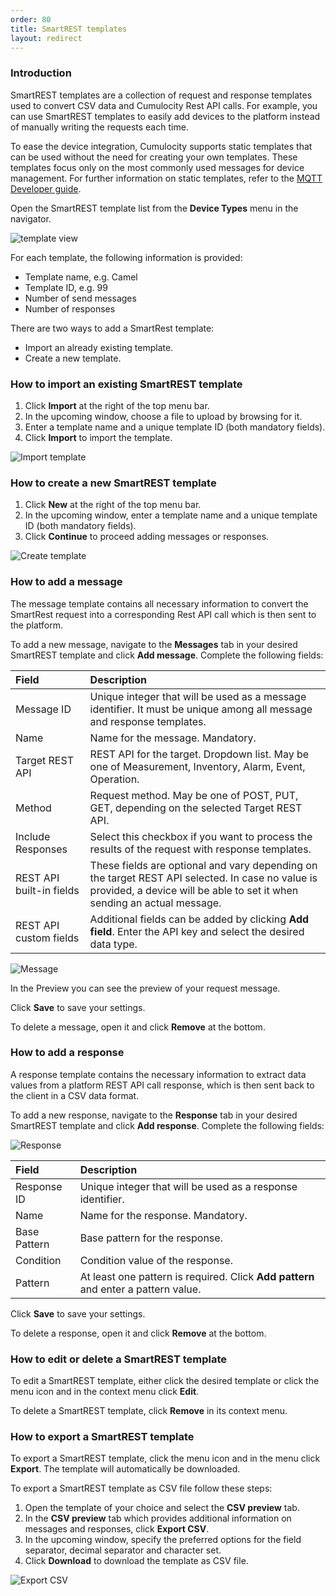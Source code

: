 ```yaml
---
order: 80
title: SmartREST templates
layout: redirect
---
```


### Introduction

SmartREST templates are a collection of request and response templates used to convert CSV data and Cumulocity Rest API calls. For example, you can use SmartREST templates to easily add devices to the platform instead of manually writing the requests each time.

To ease the device integration, Cumulocity supports static templates that can be used without the need for creating your own templates. These templates focus only on the most commonly used messages for device management. For further information on static templates, refer to the [MQTT Developer guide](/guides/mqtt/static-templates).

Open the SmartREST template list from the **Device Types** menu in the navigator. 

![template view](/guides/images/users-guide/templateview.png)

For each template, the following information is provided:

* Template name, e.g. Camel
* Template ID, e.g. 99
* Number of send messages
* Number of responses

There are two ways to add a SmartRest template:

- Import an already existing template.
- Create a new template.

### How to import an existing SmartREST template

1. Click **Import** at the right of the top menu bar.
2. In the upcoming window, choose a file to upload by browsing for it.
3. Enter a template name and a unique template ID (both mandatory fields). 
4. Click **Import** to import the template.

<img src="/guides/images/users-guide/DeviceManagement/DevMgmt_TemplateImport.png" alt="Import template" style="max-width: 50%">

### How to create a new SmartREST template

1. Click **New** at the right of the top menu bar.
2. In the upcoming window, enter a template name and a unique template ID (both mandatory fields). 
4. Click **Continue** to proceed adding messages or responses.

<img src="/guides/images/users-guide/DeviceManagement/DevMgmt_TemplateCreate.png" alt="Create template" style="max-width: 50%">

### How to add a message

The message template contains all necessary information to convert the SmartRest request into a corresponding Rest API call which is then sent to the platform.

To add a new message, navigate to the **Messages** tab in your desired SmartREST template and click **Add message**. Complete the following fields:

|Field|Description|
|:---|:---|
|Message ID|Unique integer that will be used as a message identifier. It must be unique among all message and response templates.
|Name|Name for the message. Mandatory.
|Target REST API|REST API for the target. Dropdown list. May be one of Measurement, Inventory, Alarm, Event, Operation.
|Method|Request method. May be one of POST, PUT, GET, depending on the selected Target REST API.
|Include Responses|Select this checkbox if you want to process the results of the request with response templates.
|REST API built-in fields|These fields are optional and vary depending on the target REST API selected. In case no value is provided, a device will be able to set it when sending an actual message.
|REST API custom fields|Additional fields can be added by clicking **Add field**. Enter the API key and select the desired data type.

<img src="/guides/images/users-guide/DeviceManagement/DevMgmt_TemplateMessage.png" alt="Message" style="max-width: 100%">

In the Preview you can see the preview of your request message.

Click **Save** to save your settings.

To delete a message, open it and click **Remove** at the bottom.

### How to add a response

A response template contains the necessary information to extract data values from a platform REST API call response, which is then sent back to the client in a CSV data format.

To add a new response, navigate to the **Response** tab in your desired SmartREST template and click **Add response**. Complete the following fields:

<img src="/guides/images/users-guide/DeviceManagement/DevMgmt_TemplateResponse.png" alt="Response" style="max-width: 100%">

|Field|Description|
|:---|:---|
|Response ID|Unique integer that will be used as a response identifier. 
|Name|Name for the response. Mandatory.
|Base Pattern|Base pattern for the response.
|Condition|Condition value of the response.
|Pattern|At least one pattern is required. Click **Add pattern** and enter a pattern value.

Click **Save** to save your settings.

To delete a response, open it and click **Remove** at the bottom.

### How to edit or delete a SmartREST template

To edit a SmartREST template, either click the desired template or click the menu icon and in the context menu click **Edit**.

To delete a SmartREST template, click **Remove** in its context menu.

### How to export a SmartREST template

To export a SmartREST template, click the menu icon and in the menu click  **Export**. The template will automatically be downloaded.

To export a SmartREST template as CSV file follow these steps:

1. Open the template of your choice and select the **CSV preview** tab. 
2. In the **CSV preview** tab which provides additional information on messages and responses, click **Export CSV**. 
1. In the upcoming window, specify the preferred options for the field separator, decimal separator and character set.
1. Click **Download** to download the template as CSV file.

<img src="/guides/images/users-guide/DeviceManagement/DevMgmt_TemplateExportCSV.png" alt="Export CSV" style="max-width: 50%">